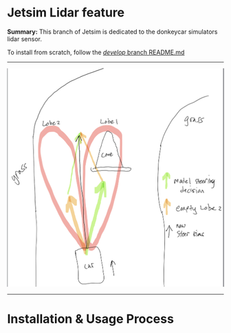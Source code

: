 # Jetsim Lidar feature
**Summary:** This branch of Jetsim is dedicated to the donkeycar simulators lidar sensor.

To install from scratch, follow the [*develop* branch README.md](https://github.com/Triton-AI/jetsim/blob/develop/README.md)

---

![](lidar.PNG)

---

Installation & Usage Process
===
